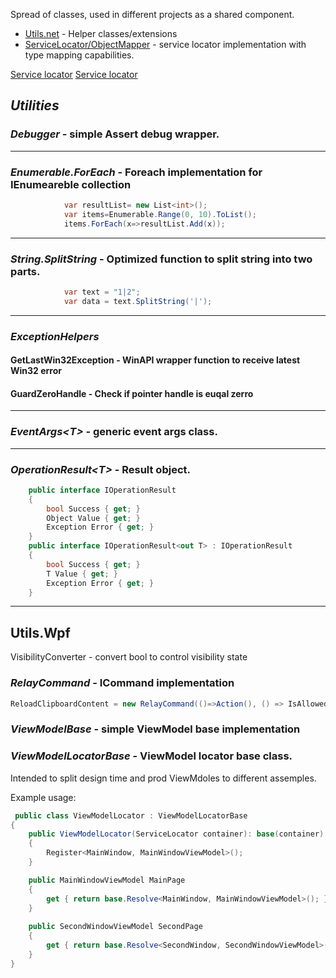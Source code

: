 
Spread of classes, used in different projects as a shared component.

* [Utils.net](#utilities) - Helper classes/extensions
* [ServiceLocator/ObjectMapper](#servicelocatormapper) - service locator implementation with type mapping capabilities.

[Service locator](../README_ServiceLocator.md)
[Service locator](../README_Mapper.md)

## *Utilities* ##

### *Debugger* - simple Assert debug wrapper.
___
### *Enumerable.ForEach* - Foreach implementation for IEnumeareble<T> collection
```C#
            var resultList= new List<int>();
            var items=Enumerable.Range(0, 10).ToList();
            items.ForEach(x=>resultList.Add(x));
```
___
### *String.SplitString* - Optimized function to split string into two parts.
```C#
            var text = "1|2";
            var data = text.SplitString('|');
```
___
### *ExceptionHelpers*
####     GetLastWin32Exception - WinAPI wrapper function to receive latest Win32 error

####     GuardZeroHandle - Check if pointer handle is euqal zerro
___
### *EventArgs<_T_>* - generic event args class.
___
### *OperationResult<_T_>* - Result object.
```C#
    public interface IOperationResult
    {
        bool Success { get; }
        Object Value { get; }
        Exception Error { get; }
    }
    public interface IOperationResult<out T> : IOperationResult
    {
        bool Success { get; }
        T Value { get; }
        Exception Error { get; }
    }
```
___

## Utils.Wpf

VisibilityConverter - convert bool to control visibility state


### *RelayCommand* - ICommand implementation
```C#
ReloadClipboardContent = new RelayCommand(()=>Action(), () => IsAllowed);
```

### *ViewModelBase* - simple ViewModel base implementation


### *ViewModelLocatorBase* - ViewModel locator base class. 
Intended to split design time and prod ViewMdoles to different assemples.

Example usage:
```C#
 public class ViewModelLocator : ViewModelLocatorBase
{
    public ViewModelLocator(ServiceLocator container): base(container)
    {
        Register<MainWindow, MainWindowViewModel>();
    }

    public MainWindowViewModel MainPage
    {
        get { return base.Resolve<MainWindow, MainWindowViewModel>(); }
    }
	 
	public SecondWindowViewModel SecondPage
    {
        get { return base.Resolve<SecondWindow, SecondWindowViewModel>(); }
    }
}
```